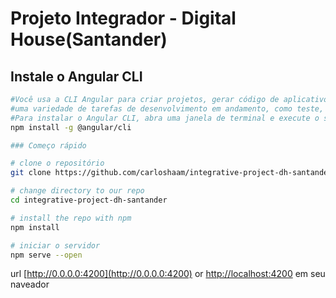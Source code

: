 # Projeto Integrador - Digital House(Santander)

## Instale o Angular CLI

```bash
#Você usa a CLI Angular para criar projetos, gerar código de aplicativo e biblioteca e executar
#uma variedade de tarefas de desenvolvimento em andamento, como teste, empacotamento e implantação.
#Para instalar o Angular CLI, abra uma janela de terminal e execute o seguinte comando:
npm install -g @angular/cli

### Começo rápido

# clone o repositório
git clone https://github.com/carloshaam/integrative-project-dh-santander.git

# change directory to our repo
cd integrative-project-dh-santander

# install the repo with npm
npm install

# iniciar o servidor
npm serve --open
```
url [http://0.0.0.0:4200](http://0.0.0.0:4200) or [http://localhost:4200](http://localhost:4200) em seu naveador
